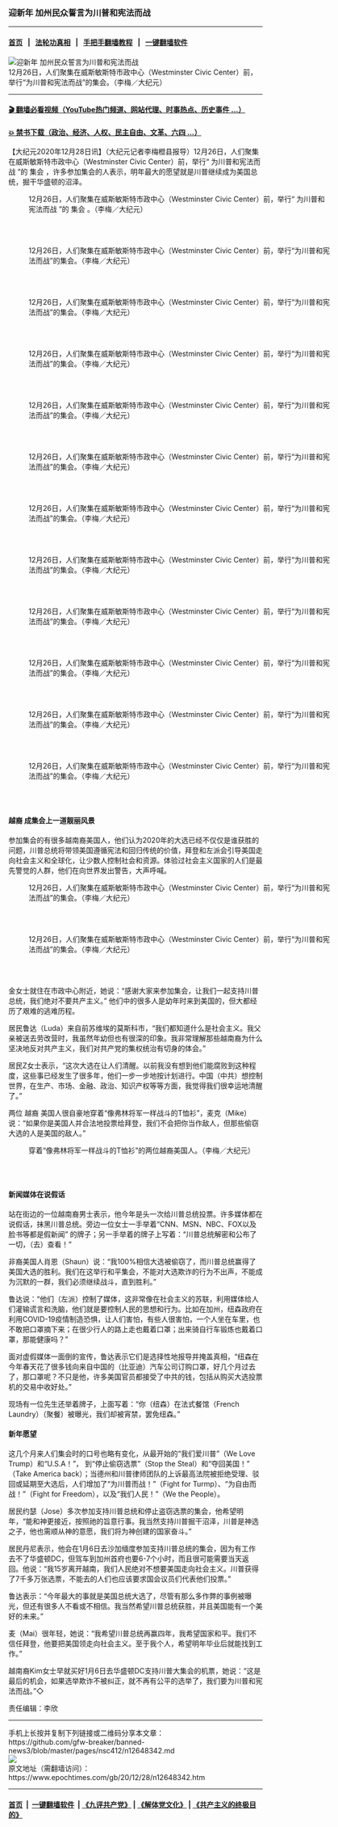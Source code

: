 ### 迎新年 加州民众誓言为川普和宪法而战
------------------------

#### [首页](https://github.com/gfw-breaker/banned-news3/blob/master/README.md) &nbsp;&nbsp;|&nbsp;&nbsp; [法轮功真相](https://github.com/begood0513/basic/blob/master/README.md)  &nbsp;&nbsp;|&nbsp;&nbsp; [手把手翻墙教程](https://github.com/gfw-breaker/guides/wiki)  &nbsp;&nbsp;|&nbsp;&nbsp; [一键翻墙软件](https://github.com/gfw-breaker/nogfw/blob/master/README.md)  



<div><img alt="迎新年 加州民众誓言为川普和宪法而战" class="attachment-djy_600_400 size-djy_600_400 wp-post-image" src="https://i.epochtimes.com/assets/uploads/2020/12/IMG_0528-600x400.jpg"/>
<div class="caption">
 12月26日，人们聚集在威斯敏斯特市政中心（Westminster Civic Center）前，举行“为川普和宪法而战”的集会。（李梅／大纪元）
</div></div><hr/>

#### [ 🎬  翻墙必看视频（YouTube热门频道、网站代理、时事热点、历史事件 ...）](https://github.com/gfw-breaker/links/blob/master/banned.md)

#### [ 💥  禁书下载（政治、经济、人权、民主自由、文革、六四 ...）](https://github.com/gfw-breaker/books/blob/master/README.md)

<div><p>
 【大纪元2020年12月28日讯】（大纪元记者李梅橙县报导）12月26日，人们聚集在威斯敏斯特市政中心（Westminster Civic Center）前，举行“
 <ok href="https://www.epochtimes.com/gb/tag/%E4%B8%BA%E5%B7%9D%E6%99%AE%E5%92%8C%E5%AE%AA%E6%B3%95%E8%80%8C%E6%88%98.html">
  为川普和宪法而战
 </ok>
 ”的
 <ok href="https://www.epochtimes.com/gb/tag/%E9%9B%86%E4%BC%9A.html">
  集会
 </ok>
 ，许多参加集会的人表示，明年最大的愿望就是川普继续成为美国总统，掘干华盛顿的沼泽。
</p>
<figure class="wp-caption aligncenter" id="attachment_12648427" style="width: 600px">
 <ok href="https://i.epochtimes.com/assets/uploads/2020/12/IMG_0523.jpg">
  <img alt="" class="size-large wp-image-12648427" src="https://i.epochtimes.com/assets/uploads/2020/12/IMG_0523-600x450.jpg"/>
 </ok>
 <br/><figcaption class="wp-caption-text">
  12月26日，人们聚集在威斯敏斯特市政中心（Westminster Civic Center）前，举行“
  <ok href="https://www.epochtimes.com/gb/tag/%E4%B8%BA%E5%B7%9D%E6%99%AE%E5%92%8C%E5%AE%AA%E6%B3%95%E8%80%8C%E6%88%98.html">
   为川普和宪法而战
  </ok>
  ”的
  <ok href="https://www.epochtimes.com/gb/tag/%E9%9B%86%E4%BC%9A.html">
   集会
  </ok>
  。（李梅／大纪元）
 </figcaption><br/>
</figure><br/>
<figure class="wp-caption aligncenter" id="attachment_12648462" style="width: 600px">
 <ok href="https://i.epochtimes.com/assets/uploads/2020/12/IMG_0555-1.jpg">
  <img alt="" class="size-large wp-image-12648462" src="https://i.epochtimes.com/assets/uploads/2020/12/IMG_0555-1-600x450.jpg"/>
 </ok>
 <br/><figcaption class="wp-caption-text">
  12月26日，人们聚集在威斯敏斯特市政中心（Westminster Civic Center）前，举行“为川普和宪法而战”的集会。（李梅／大纪元）
 </figcaption><br/>
</figure><br/>
<figure class="wp-caption aligncenter" id="attachment_12648455" style="width: 600px">
 <ok href="https://i.epochtimes.com/assets/uploads/2020/12/IMG_0561.jpg">
  <img alt="" class="size-large wp-image-12648455" src="https://i.epochtimes.com/assets/uploads/2020/12/IMG_0561-600x450.jpg"/>
 </ok>
 <br/><figcaption class="wp-caption-text">
  12月26日，人们聚集在威斯敏斯特市政中心（Westminster Civic Center）前，举行“为川普和宪法而战”的集会。（李梅／大纪元）
 </figcaption><br/>
</figure><br/>
<figure class="wp-caption aligncenter" id="attachment_12648561" style="width: 600px">
 <ok href="https://i.epochtimes.com/assets/uploads/2020/12/IMG_0570.jpg">
  <img alt="" class="size-large wp-image-12648561" src="https://i.epochtimes.com/assets/uploads/2020/12/IMG_0570-600x450.jpg"/>
 </ok>
 <br/><figcaption class="wp-caption-text">
  12月26日，人们聚集在威斯敏斯特市政中心（Westminster Civic Center）前，举行“为川普和宪法而战”的集会。（李梅／大纪元）
 </figcaption><br/>
</figure><br/>
<figure class="wp-caption aligncenter" id="attachment_12648564" style="width: 600px">
 <ok href="https://i.epochtimes.com/assets/uploads/2020/12/IMG_0576.jpg">
  <img alt="" class="size-large wp-image-12648564" src="https://i.epochtimes.com/assets/uploads/2020/12/IMG_0576-600x450.jpg"/>
 </ok>
 <br/><figcaption class="wp-caption-text">
  12月26日，人们聚集在威斯敏斯特市政中心（Westminster Civic Center）前，举行“为川普和宪法而战”的集会。（李梅／大纪元）
 </figcaption><br/>
</figure><br/>
<figure class="wp-caption aligncenter" id="attachment_12648566" style="width: 600px">
 <ok href="https://i.epochtimes.com/assets/uploads/2020/12/IMG_0579.jpg">
  <img alt="" class="size-large wp-image-12648566" src="https://i.epochtimes.com/assets/uploads/2020/12/IMG_0579-600x450.jpg"/>
 </ok>
 <br/><figcaption class="wp-caption-text">
  12月26日，人们聚集在威斯敏斯特市政中心（Westminster Civic Center）前，举行“为川普和宪法而战”的集会。（李梅／大纪元）
 </figcaption><br/>
</figure><br/>
<figure class="wp-caption aligncenter" id="attachment_12648572" style="width: 600px">
 <ok href="https://i.epochtimes.com/assets/uploads/2020/12/IMG_0592.jpg">
  <img alt="" class="size-large wp-image-12648572" src="https://i.epochtimes.com/assets/uploads/2020/12/IMG_0592-600x450.jpg"/>
 </ok>
 <br/><figcaption class="wp-caption-text">
  12月26日，人们聚集在威斯敏斯特市政中心（Westminster Civic Center）前，举行“为川普和宪法而战”的集会。（李梅／大纪元）
 </figcaption><br/>
</figure><br/>
<figure class="wp-caption aligncenter" id="attachment_12648587" style="width: 600px">
 <ok href="https://i.epochtimes.com/assets/uploads/2020/12/IMG_0615.jpg">
  <img alt="" class="size-large wp-image-12648587" src="https://i.epochtimes.com/assets/uploads/2020/12/IMG_0615-600x450.jpg"/>
 </ok>
 <br/><figcaption class="wp-caption-text">
  12月26日，人们聚集在威斯敏斯特市政中心（Westminster Civic Center）前，举行“为川普和宪法而战”的集会。（李梅／大纪元）
 </figcaption><br/>
</figure><br/>
<figure class="wp-caption aligncenter" id="attachment_12648589" style="width: 600px">
 <ok href="https://i.epochtimes.com/assets/uploads/2020/12/IMG_0622.jpg">
  <img alt="" class="size-large wp-image-12648589" src="https://i.epochtimes.com/assets/uploads/2020/12/IMG_0622-600x450.jpg"/>
 </ok>
 <br/><figcaption class="wp-caption-text">
  12月26日，人们聚集在威斯敏斯特市政中心（Westminster Civic Center）前，举行“为川普和宪法而战”的集会。（李梅／大纪元）
 </figcaption><br/>
</figure><br/>
<figure class="wp-caption aligncenter" id="attachment_12648590" style="width: 600px">
 <ok href="https://i.epochtimes.com/assets/uploads/2020/12/IMG_0633.jpg">
  <img alt="" class="size-large wp-image-12648590" src="https://i.epochtimes.com/assets/uploads/2020/12/IMG_0633-600x450.jpg"/>
 </ok>
 <br/><figcaption class="wp-caption-text">
  12月26日，人们聚集在威斯敏斯特市政中心（Westminster Civic Center）前，举行“为川普和宪法而战”的集会。（李梅／大纪元）
 </figcaption><br/>
</figure><br/>
<figure class="wp-caption aligncenter" id="attachment_12648591" style="width: 600px">
 <ok href="https://i.epochtimes.com/assets/uploads/2020/12/IMG_06072.jpg">
  <img alt="" class="size-large wp-image-12648591" src="https://i.epochtimes.com/assets/uploads/2020/12/IMG_06072-600x457.jpg"/>
 </ok>
 <br/><figcaption class="wp-caption-text">
  12月26日，人们聚集在威斯敏斯特市政中心（Westminster Civic Center）前，举行“为川普和宪法而战”的集会。（李梅／大纪元）
 </figcaption><br/>
</figure><br/>
<figure class="wp-caption aligncenter" id="attachment_12648594" style="width: 600px">
 <ok href="https://i.epochtimes.com/assets/uploads/2020/12/IMG_06252.jpg">
  <img alt="" class="size-large wp-image-12648594" src="https://i.epochtimes.com/assets/uploads/2020/12/IMG_06252-600x463.jpg"/>
 </ok>
 <br/><figcaption class="wp-caption-text">
  12月26日，人们聚集在威斯敏斯特市政中心（Westminster Civic Center）前，举行“为川普和宪法而战”的集会。（李梅／大纪元）
 </figcaption><br/>
</figure><br/>
<h4>
 <ok href="https://www.epochtimes.com/gb/tag/%E8%B6%8A%E8%A3%94.html">
  越裔
 </ok>
 成集会上一道靓丽风景
</h4>
<p>
 参加集会的有很多越南裔美国人，他们认为2020年的大选已经不仅仅是谁获胜的问题，川普总统将带领美国遵循宪法和回归传统的价值，拜登和左派会引导美国走向社会主义和全球化，让少数人控制社会和资源。体验过社会主义国家的人们是最先警觉的人群，他们在向世界发出警告，大声呼喊。
</p>
<figure class="wp-caption aligncenter" id="attachment_12648583" style="width: 600px">
 <ok href="https://i.epochtimes.com/assets/uploads/2020/12/IMG_0603.jpg">
  <img alt="" class="size-large wp-image-12648583" src="https://i.epochtimes.com/assets/uploads/2020/12/IMG_0603-600x450.jpg"/>
 </ok>
 <br/><figcaption class="wp-caption-text">
  12月26日，人们聚集在威斯敏斯特市政中心（Westminster Civic Center）前，举行“为川普和宪法而战”的集会。（李梅／大纪元）
 </figcaption><br/>
</figure><br/>
<figure class="wp-caption aligncenter" id="attachment_12648408" style="width: 600px">
 <ok href="https://i.epochtimes.com/assets/uploads/2020/12/IMG_0546-e1609124713429.jpg">
  <img alt="" class="size-large wp-image-12648408" src="https://i.epochtimes.com/assets/uploads/2020/12/IMG_0546-600x450.jpg"/>
 </ok>
 <br/><figcaption class="wp-caption-text">
  12月26日，人们聚集在威斯敏斯特市政中心（Westminster Civic Center）前，举行“为川普和宪法而战”的集会。（李梅／大纪元）
 </figcaption><br/>
</figure><br/>
<p>
 金女士就住在市政中心附近，她说：“感谢大家来参加集会，让我们一起支持川普总统，我们绝对不要共产主义。” 他们中的很多人是幼年时来到美国的，但大都经历了艰难的逃难历程。
</p>
<p>
 居民鲁达（Luda）来自前苏维埃的莫斯科市，“我们都知道什么是社会主义。我父亲被送去劳改营时，我虽然年幼但也有很深的印象。我非常理解那些越南裔为什么坚决地反对共产主义，我们对共产党的集权统治有切身的体会。”
</p>
<p>
 居民Z女士表示，“这次大选在让人们清醒。以前我没有想到他们能腐败到这种程度，这些事已经发生了很多年，他们一步一步地按计划进行。中国（中共）想控制世界，在生产、市场、金融、政治、知识产权等等方面，我觉得我们很幸运地清醒了。”
</p>
<p>
 两位
 <ok href="https://www.epochtimes.com/gb/tag/%E8%B6%8A%E8%A3%94.html">
  越裔
 </ok>
 美国人很自豪地穿着“像弗林将军一样战斗的T恤衫”，麦克（Mike）说：“如果你是美国人并合法地投票给拜登，我们不会把你当作敌人，但那些偷窃大选的人是美国的敌人。”
</p>
<figure class="wp-caption aligncenter" id="attachment_12648573" style="width: 600px">
 <ok href="https://i.epochtimes.com/assets/uploads/2020/12/IMG_0599.jpg">
  <img alt="" class="size-large wp-image-12648573" src="https://i.epochtimes.com/assets/uploads/2020/12/IMG_0599-600x450.jpg"/>
 </ok>
 <br/><figcaption class="wp-caption-text">
  穿着“像弗林将军一样战斗的T恤衫”的两位越裔美国人。（李梅／大纪元）
 </figcaption><br/>
</figure><br/>
<h4>
 新闻媒体在说假话
</h4>
<p>
 站在街边的一位越南裔男士表示，他今年是头一次给川普总统投票。许多媒体都在说假话，抹黑川普总统。旁边一位女士一手举着“CNN、MSN、NBC、FOX以及脸书等都是假新闻” 的牌子；另一手举着的牌子上写着：“川普总统解密和公布了一切，（去）查看！”
</p>
<p>
 非裔美国人肖恩（Shaun）说：“我100%相信大选被偷窃了，而川普总统赢得了美国大选的胜利。我们在这举行和平集会，不能对大选欺诈的行为不出声，不能成为沉默的一群，我们必须继续战斗，直到胜利。”
</p>
<p>
 鲁达说：“他们（左派）控制了媒体，这非常像在社会主义的苏联，利用媒体给人们灌输谎言和洗脑，他们就是要控制人民的思想和行为。比如在加州，纽森政府在利用COVID-19疫情制造恐惧，让人们害怕，有些人很害怕，一个人坐在车里，也不敢把口罩摘下来；在很少行人的路上走也戴着口罩；出来骑自行车锻炼也戴着口罩，那能健康吗？”
</p>
<p>
 面对虚假媒体一面倒的宣传，鲁达表示它们是选择性地报导并掩盖真相，“纽森在今年春天花了很多钱向来自中国的（比亚迪）汽车公司订购口罩，好几个月过去了，那口罩呢？不只是他，许多美国官员都接受了中共的钱，包括从购买大选投票机的交易中收好处。”
</p>
<p>
 现场有一位先生还举着牌子，上面写着：“你（纽森）在法式餐馆（French Laundry）（聚餐）被曝光，我们却被宵禁，罢免纽森。”
</p>
<h4>
 新年愿望
</h4>
<p>
 这几个月来人们集会时的口号也略有变化，从最开始的“我们爱川普”（We Love Trump）和“U.S.A！”， 到“停止偷窃选票”（Stop the Steal）和“夺回美国！” （Take America back）；当德州和川普律师团队的上诉最高法院被拒绝受理、驳回或延期至大选后，人们增加了“为川普而战！”（Fight for Turmp）、“为自由而战！”（Fight for Freedom），以及“我们人民！”（We the People）。
</p>
<p>
 居民约瑟（Jose）多次参加支持川普总统和停止盗窃选票的集会，他希望明年，“能和神更接近，按照祂的旨意行事。我当然支持川普掘干沼泽，川普是神选之子，他也需顺从神的意愿，我们将为神创建的国家奋斗。”
</p>
<p>
 居民丹尼表示，他会在1月6日去沙加缅度参加支持川普总统的集会，因为有工作去不了华盛顿DC，但驾车到加州首府也要6-7个小时，而且很可能需要当天返回。他说：“我15岁离开越南，我们人民绝对不想要美国走向社会主义。川普获得了7千多万张选票，不能去的人们也应该要求国会议员们代表他们投票。”
</p>
<p>
 鲁达表示：“今年最大的事就是美国总统大选了，尽管有那么多作弊的事例被曝光，但还有很多人不看或不相信。我当然希望川普总统获胜，并且美国能有一个美好的未来。”
</p>
<p>
 麦（Mai）很年轻，她说：“我希望川普总统再赢四年，我希望国家和平。我们不信任拜登，他要把美国领走向社会主义。至于我个人，希望明年毕业后就能找到工作。”
</p>
<p>
 越南裔Kim女士早就买好1月6日去华盛顿DC支持川普大集会的机票，她说：“这是最后的机会，如果选举欺诈不被纠正，就不再有公平的选举了，我们要为川普和宪法而战。”◇
</p>
<p>
 责任编辑：李欣
</p>
</div>
<hr/>
手机上长按并复制下列链接或二维码分享本文章：<br/>
https://github.com/gfw-breaker/banned-news3/blob/master/pages/nsc412/n12648342.md <br/>
<a href='https://github.com/gfw-breaker/banned-news3/blob/master/pages/nsc412/n12648342.md'><img src='https://github.com/gfw-breaker/banned-news3/blob/master/pages/nsc412/n12648342.md.png'/></a> <br/>
原文地址（需翻墙访问）：https://www.epochtimes.com/gb/20/12/28/n12648342.htm


------------------------
#### [首页](https://github.com/gfw-breaker/banned-news3/blob/master/README.md) &nbsp;|&nbsp; [一键翻墙软件](https://github.com/gfw-breaker/nogfw/blob/master/README.md) &nbsp;| [《九评共产党》](https://github.com/gfw-breaker/9ping.md/blob/master/README.md#九评之一评共产党是什么) | [《解体党文化》](https://github.com/gfw-breaker/jtdwh.md/blob/master/README.md) | [《共产主义的终极目的》](https://github.com/gfw-breaker/gczydzjmd.md/blob/master/README.md)


<img src='http://gfw-breaker.win/banned-news3/pages/nsc412/n12648342.md' width='0px' height='0px'/>